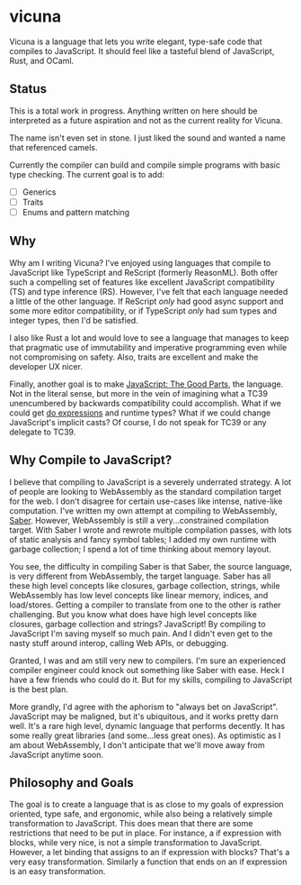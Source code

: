 # vicuna

Vicuna is a language that lets you write elegant, type-safe code that compiles to JavaScript. It should feel like
a tasteful blend of JavaScript, Rust, and OCaml.

## Status

This is a total work in progress. Anything written on here should be interpreted as a future aspiration and not as
the current reality for Vicuna.

The name isn't even set in stone. I just liked the sound and wanted a name that referenced camels.

Currently the compiler can build and compile simple programs with basic type checking. The current goal is to add:
- [ ] Generics
- [ ] Traits
- [ ] Enums and pattern matching

## Why

Why am I writing Vicuna? I've enjoyed using languages that compile to JavaScript like TypeScript and ReScript
(formerly ReasonML). Both offer such a compelling set of features like excellent JavaScript compatibility (TS)
and type inference (RS). However, I've felt that each language needed a little of the other language.
If ReScript *only* had good async support and some more editor compatibility, or if TypeScript *only*
had sum types and integer types, then I'd be satisfied.

I also like Rust a lot and would love to see a language that manages to keep that pragmatic use
of immutability and imperative programming even while not compromising on safety. Also, traits 
are excellent and make the developer UX nicer.

Finally, another goal is to make 
[JavaScript: The Good Parts](https://www.oreilly.com/library/view/javascript-the-good/9780596517748/), the language.
Not in the literal sense, but more in the vein of imagining what a TC39 unencumbered by backwards compatibility
could accomplish. What if we could get [do expressions](https://github.com/tc39/proposal-do-expressions) 
and runtime types? What if we could change JavaScript's implicit casts? Of course, I do not speak for TC39
or any delegate to TC39.

## Why Compile to JavaScript?
I believe that compiling to JavaScript is a severely underrated strategy. A lot of people are 
looking to WebAssembly as the standard compilation target for the web. I don't disagree for
certain use-cases like intense, native-like computation. I've written my own attempt at compiling
to WebAssembly, [Saber](https://github.com/nicholaslyang/saber). However, WebAssembly is still a
very...constrained compilation target. With Saber I wrote and rewrote multiple compilation passes,
with lots of static analysis and fancy symbol tables; I added my own runtime with garbage collection; 
I spend a lot of time thinking about memory layout. 

You see, the difficulty in compiling Saber is that Saber, the source language, is very different from WebAssembly, 
the target language. Saber has all these high level concepts like closures, garbage collection, strings,
while WebAssembly has low level concepts like linear memory, indices, and load/stores. Getting a compiler to translate
from one to the other is rather challenging. But you know what does have high level concepts like closures,
garbage collection and strings? JavaScript! By compiling to JavaScript I'm saving myself so much pain.
And I didn't even get to the nasty stuff around interop, calling Web APIs, or debugging.

Granted, I was and am still very new to compilers. I'm sure an experienced compiler engineer 
could knock out something like Saber with ease. Heck I have a few friends who could do it. 
But for my skills, compiling to JavaScript is the best plan.

More grandly, I'd agree with the aphorism to "always bet on JavaScript". JavaScript may be maligned, but
it's ubiquitous, and it works pretty darn well. It's a rare high level, dynamic language that performs
decently. It has some really great libraries (and some...less great ones). As optimistic as I am about WebAssembly,
I don't anticipate that we'll move away from JavaScript anytime soon.

## Philosophy and Goals

The goal is to create a language that is as close to my goals of expression oriented, type safe, and
ergonomic, while also being a relatively simple transformation to JavaScript. This does mean that there are some
restrictions that need to be put in place. For instance, a if expression with blocks, while
very nice, is not a simple transformation to JavaScript. However, a let binding that assigns
to an if expression with blocks? That's a very easy transformation. Similarly a function that ends 
on an if expression is an easy transformation.
